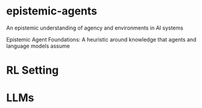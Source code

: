 # epistemic-agents
An epistemic understanding of agency and environments in AI systems

Epistemic Agent Foundations: A heuristic around knowledge that agents and language models assume 


# RL Setting

# LLMs

